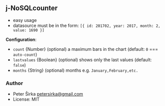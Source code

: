 ## j-NoSQLcounter

- easy usage
- datasource must be in the form: `[{ id: 201702, year: 2017, month: 2, value: 1690 }]`

__Configuration__:

- `count` {Number} (optional) a maximum bars in the chart (default: `0` === `auto-count`)
- `lastvalues` {Boolean} (optional) shows only the last values (default: `false`)
- `months` {String} (optional) months e.g. `January,February,etc.`

### Author

- Peter Širka <petersirka@gmail.com>
- License: MIT